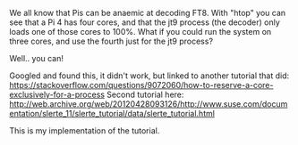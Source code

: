 We all know that Pis can be anaemic at decoding FT8. With "htop" you can see that a Pi 4 has four cores, and that the jt9 process (the decoder) only loads one of those cores to 100%. What if you could run the system on three cores, and use the fourth just for the jt9 process?

Well.. you can!

Googled and found this, it didn't work, but linked to another tutorial that did: https://stackoverflow.com/questions/9072060/how-to-reserve-a-core-exclusively-for-a-process 
Second tutorial here: http://web.archive.org/web/20120428093126/http://www.suse.com/documentation/slerte_11/slerte_tutorial/data/slerte_tutorial.html

This is my implementation of the tutorial.

